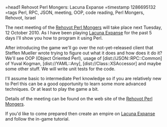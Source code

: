 =head1 Rehovot Perl Mongers: Lacuna Expanse
=timestamp 1286695132
=tags Perl, RPC, JSON, meeting, OOP, code reading, Perl Mongers, Rehovot, Israel

The next meeting of the <a href="http://rehovot.pm.org/">Rehovot Perl Mongers</a> will take place next Tuesday, 12 October 2010.
As I have been playing <a href="https://www.lacunaexpanse.com/">Lacuna Expanse</a> for the past 5 days I'll show you how to 
program it using Perl.

After introducing the game we'll go over the not-yet-released client that Steffen Mueller wrote trying 
to figure out what it does and how does it do it? We'll see OOP (Object Oriented Perl), usage of 
[dist://JSON::RPC::Common] of Yuval Kogman, [dist://YAML::Any], [dist://Class::XSAccessor] and maybe some other stuff.
We will write unit tests for the code.

I'll assume basic to intermediate Perl knowledge so if you are relatively new to Perl this can be a good opportunity to
learn some more advanced techniques. Or at least to play the game a bit.

Details of the meeting can be found on the web site of the <a href="http://rehovot.pm.org/">Rehovot Perl Mongers</a>.

If you'd like to come prepared then create an empire on <a href="https://www.lacunaexpanse.com/">Lacuna Expanse</a>
and follow the in-game tutorial.

